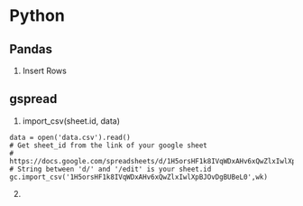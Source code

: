 # Python
## Pandas
1. Insert Rows

## gspread
1. import_csv(sheet.id, data)
```
data = open('data.csv').read()
# Get sheet_id from the link of your google sheet
# https://docs.google.com/spreadsheets/d/1H5orsHF1k8IVqWDxAHv6xQwZlxIwlXpBJOvDgBUBeL0/edit#gid=1808900108
# String between 'd/' and '/edit' is your sheet.id
gc.import_csv('1H5orsHF1k8IVqWDxAHv6xQwZlxIwlXpBJOvDgBUBeL0',wk)
```
2. 